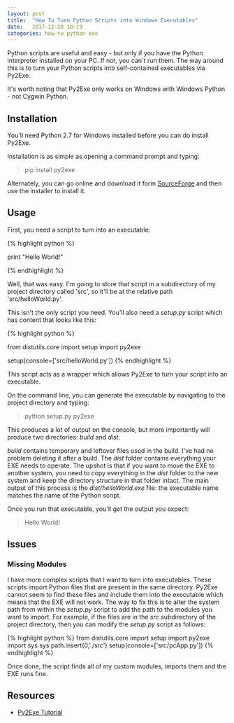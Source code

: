 ```yaml
---
layout: post
title:  "How To Turn Python Scripts into Windows Executables"
date:   2017-12-20 10:19
categories: how-to python exe
---
```


Python scripts are useful and easy - but only if you have the Python interpreter installed on your PC. If not, you can't run them. The way around this is to turn your Python scripts into self-contained executables via Py2Exe.

It's worth noting that Py2Exe only works on Windows with Windows Python - not Cygwin Python.

## Installation ##

You'll need Python 2.7 for Windows installed before you can do install Py2Exe. 

Installation is as simple as opening a command prompt and typing:

> pip install py2exe

Alternately, you can go online and download it form [SourceForge](https://sourceforge.net/projects/py2exe/files/py2exe/0.6.9/py2exe-0.6.9.win32-py2.7.exe/download) and then use the installer to install it.

## Usage ##

First, you need a script to turn into an executable:

{% highlight python %}

print "Hello World!"

{% endhighlight %}

Well, that was easy. I'm going to store that script in a subdirectory of my project directory called 'src', so it'll be at the relative path 'src/helloWorld.py'.

This isn't the only script you need. You'll also need a *setup.py* script which has content that looks like this:

{% highlight python %}

from distutils.core import setup
import py2exe

setup(console=['src/helloWorld.py'])
{% endhighlight %}

This script acts as a wrapper which allows Py2Exe to turn your script into an executable.

On the command line, you can generate the executable by navigating to the project directory and typing:

> python setup.py py2exe

This produces a lot of output on the console, but more importantly will produce two directories: *build* and *dist*.  

*build* contains temporary and leftover files used in the build. I've had no problem deleting it after a build. The *dist* folder contains everything your EXE needs to operate. The upshot is that if you want to move the EXE to another system, you need to copy everything in the *dist* folder to the new system and keep the directory structure in that folder intact. The main output of this process is the *dist/helloWorld.exe* file: the executable name matches the name of the Python script.

Once you run that executable, you'll get the output you expect:

> Hello World!

## Issues ##

### Missing Modules ###

I have more complex scripts that I want to turn into executables. These scripts import Python files that are present in the same directory. Py2Exe cannot seem to find these files and include them into the executable which means that the EXE will not work. The way to fix this is to alter the system path from within the *setup.py* script to add the path to the modules you want to import. For example, if the files are in the *src* subdirectory of the project directory, then you can modify the *setup.py* script as follows:

{% highlight python %}
from distutils.core import setup
import py2exe
import sys
sys.path.insert(0,'./src')
setup(console=['src/pcApp.py'])
{% endhighlight %}

Once done, the script finds all of my custom modules, imports them and the EXE runs fine.
## Resources ##

* [Py2Exe Tutorial](http://www.py2exe.org/index.cgi/Tutorial)




